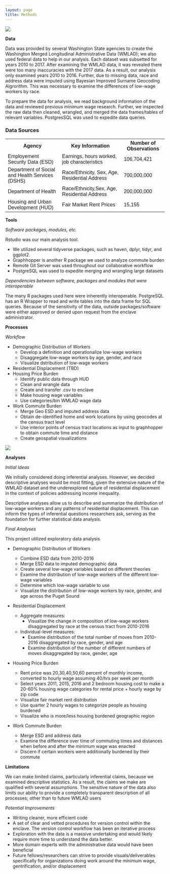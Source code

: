 ```yaml
---
layout: page
title: Methods
---
```

<img src="{{ site.url }}{{ site.baseurl }}/assets/img/methods_pic.jpeg">

**Data** 

Data was provided by several Washington State agencies to create the Washington Merged Longitudinal Administrative Data (WMLAD); we also used federal data to help in our analysis. Each dataset was subsetted for years 2010 to 2017. After examining the  WMLAD data, it was revealed there were too many inaccuracies with the 2017 data. As a result, our analysis only examined years 2010 to 2016. Further, due to missing data, race and address data were imputed using Bayesian Improved Surname Geocoding Algrorithm. This was necessary to examine the differences of low-wage workers by race. 

To prepare the data for analysis, we read background information of the data and reviewed previous minimum wage research. Further, we inspected the raw data then cleaned, wrangled, and merged the data frames/tables of relevant variables. PostgresSQL was used to expedite data queries. 

<html>
<head>
<style>
table {
  font-family: arial, sans-serif;
  border-collapse: collapse;
  width: 100%;
}

td, th {
  border: 1px solid #dddddd;
  text-align: left;
  padding: 8px;
}

tr:nth-child(even) {
  background-color: #dddddd;
}
</style>
</head>
<body>

<h3>Data Sources</h3>

<table>
  <tr>
    <th>Agency</th>
    <th>Key Information</th>
    <th>Number of Observations</th>
  </tr>
  <tr>
    <td>Employement Security Data (ESD)</td>
    <td>Earnings, hours worked, job characteristics</td>
    <td>106,704,421</td>
  </tr>
  <tr>
    <td>Department of Social and Health Services (DSHS)</td>
    <td>Race/Ethnicity, Sex, Age, Residential Address</td>
    <td>700,000,000</td>
  </tr>
  <tr>
    <td>Department of Health</td>
    <td>Race/Ethnicity,Sex, Age, Residential Address</td>
    <td>200,000,000</td>
  </tr>
  <tr>
    <td>Housing and Urban Development (HUD)</td>
    <td>Fair Market Rent Prices</td>
    <td>15,155</td>
  </tr>
</table>

</body>
</html>


**Tools**

*Software packages, modules, etc.* 

Rstudio was our main analysis tool.
- We utilized several tidyverse packages, such as haven, dplyr, tidyr, and ggplot2. 
- Graphhopper is another R package we used to analyze commute burden
- Remote Git Server was used throughout our collaborative workflow
- PostgreSQL was used to expedite merging and wrangling large datasets

*Dependencies between software, packages and modules that were interoperable*

The many R packages used here were inherently interoperable. PostgreSQL has an R Wrapper to read and write tables into the data frame for SQL queries. Because of the sensitivity of the data, outside packages/software were either approved or denied upon request from the enclave administrator. 

**Processes**

*Workflow* 
- Demographic Distribution of Workers
  - Develop a definition and operationalize low-wage workers
  - Disaggregate low-wage workers by age, gender, and race
  - Visualize dstribution of low-wage workers 
- Residential Displacement (TBD) 
- Housing Price Burden 
  - Identify public data through HUD
  - Clean and wrangle data
  - Create and transfer .csv to enclave
  - Make housing wage variables
  - Use categories/bin WMLAD wage data
- Work Commute Burden
  - Merge Geo ESD and imputed address data 
  - Obtain de-identified home and work locations by using geocodes at the census tract level
  - Use interior points of census tract locations as input to graphhopper to obtain commute time and distance
  - Create geospatial visualizations  

<img src="{{ site.url }}{{ site.baseurl }}/assets/img/WAMAP.png">


**Analyses**

*Initial Ideas*

We initially considered doing inferential analyses. However, we decided descriptive analyses would be most fitting, given the extensive nature of the WMLAD dataset and the underexplored nature of residential displacement in the context of policies addressing income inequality.

Descriptive analyses allow us to describe and summarize the distribution of low-wage workers and any patterns of residential displacement. This can inform the types of inferential questions researchers ask, serving as the foundation for further statistical data analysis.

*Final Analyses*

This project utilized exploratory data analysis 

  - Demographic Distribution of Workers
      - Combine ESD data from 2010-2016 
      - Merge ESD data to imputed demographic data 
      - Create several low-wage variables based on different theories
      - Examine the distribution of low-wage workers of the different low-wage variables
      - Determine which low-wage variable to use 
      - Visualize the distribution of low-wage workers by race, gender, and age across the Puget Sound

  - Residential Displacement
      - Aggregate measures:
        - Visualize the change in composition of low-wage workers disaggregated by race at the census tract from 2010-2016 
      - Individual-level measures:
        - Examine distribution of the total number of moves from 2010-2016 disaggregated by race, gender, and age 
        - Examine distribution of the number of different numbers of moves disaggregated by race, gender, age

  - Housing Price Burden
      - Rent price was 20,30,40,50,60 percent of monthly income, converted to hourly wage assuming 40/hrs per week per month
      - Select years 2011, 2015, 2016 and 2 bedroom housing cost to make a 20-60% housing wage categories for rental price + hourly wage by zip code
      - Visualize fair market rent distribution 
      - Use quarter 2 hourly wages to categorize people as housing burdened
      - Visualize who is more/less housing burdened geographic region
        
  - Work Commute Burden
      - Merge ESD and address data
      - Examine the difference over time of commuting times and distances when before and after the minimum wage was enacted
      - Discern if certain workers were additionally burdened by their commute


**Limitations**

We can make limited claims, particularly inferential claims, because we examined descriptive statistics. As a result, the claims we make are qualified with several assumptions. The sensitive nature of the data also limits our ability to provide a completely transparent description of all processes; other than to future WMLAD users

*Potential Improvements*

- Writing cleaner, more efficient code 
- A set of clear and vetted procedures for version control within the enclave. The version control workflow has been an iterative process 
- Exploration with the data is a massive undertaking and would likely require more time to understand the data better. 
- More domain experts with the administrative data would have been beneficial
- Future fellows/researchers can strive to provide visuals/deliverables specifically for organizations doing work around the minimum wage, gentrification, and/or displacement 
